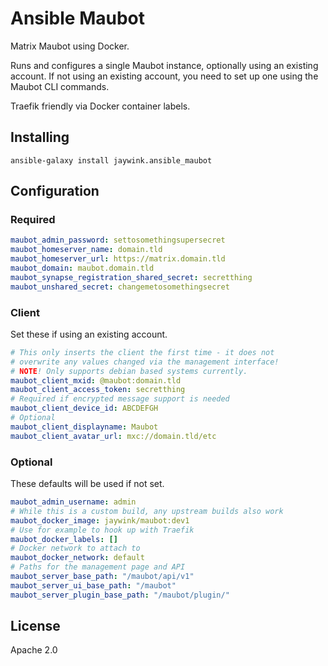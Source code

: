 # Ansible Maubot

Matrix Maubot using Docker.

Runs and configures a single Maubot instance, optionally using an existing
account. If not using an existing account, you need to set up one using the
Maubot CLI commands.

Traefik friendly via Docker container labels.

## Installing

`ansible-galaxy install jaywink.ansible_maubot`

## Configuration

### Required

```yaml
maubot_admin_password: settosomethingsupersecret
maubot_homeserver_name: domain.tld
maubot_homeserver_url: https://matrix.domain.tld
maubot_domain: maubot.domain.tld
maubot_synapse_registration_shared_secret: secretthing
maubot_unshared_secret: changemetosomethingsecret
```

### Client

Set these if using an existing account.

```yaml
# This only inserts the client the first time - it does not
# overwrite any values changed via the management interface!
# NOTE! Only supports debian based systems currently.
maubot_client_mxid: @maubot:domain.tld
maubot_client_access_token: secretthing
# Required if encrypted message support is needed
maubot_client_device_id: ABCDEFGH
# Optional
maubot_client_displayname: Maubot
maubot_client_avatar_url: mxc://domain.tld/etc
```

### Optional

These defaults will be used if not set.

```yaml
maubot_admin_username: admin
# While this is a custom build, any upstream builds also work
maubot_docker_image: jaywink/maubot:dev1
# Use for example to hook up with Traefik
maubot_docker_labels: []
# Docker network to attach to
maubot_docker_network: default
# Paths for the management page and API
maubot_server_base_path: "/maubot/api/v1"
maubot_server_ui_base_path: "/maubot"
maubot_server_plugin_base_path: "/maubot/plugin/"
```

## License

Apache 2.0
